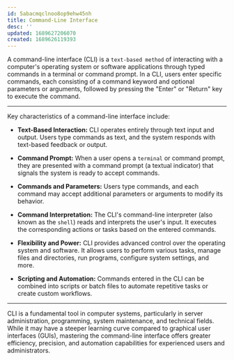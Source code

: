 ```yaml
---
id: 5abacmqclnoo8op9ehw45nh
title: Command-Line Interface
desc: ''
updated: 1689627206070
created: 1689626119393
---
```


A command-line interface (CLI) is a `text-based method` of interacting with a computer's operating system or software applications through typed commands in a terminal or command prompt. In a CLI, users enter specific commands, each consisting of a command keyword and optional parameters or arguments, followed by pressing the "Enter" or "Return" key to execute the command.

---

Key characteristics of a command-line interface include:

- **Text-Based Interaction:** CLI operates entirely through text input and output. Users type commands as text, and the system responds with text-based feedback or output.

- **Command Prompt:** When a user opens a `terminal` or command prompt, they are presented with a command prompt (a textual indicator) that signals the system is ready to accept commands.

- **Commands and Parameters:** Users type commands, and each command may accept additional parameters or arguments to modify its behavior.

- **Command Interpretation:** The CLI's command-line interpreter (also known as the `shell`) reads and interprets the user's input. It executes the corresponding actions or tasks based on the entered commands.

- **Flexibility and Power:** CLI provides advanced control over the operating system and software. It allows users to perform various tasks, manage files and directories, run programs, configure system settings, and more.

- **Scripting and Automation:** Commands entered in the CLI can be combined into scripts or batch files to automate repetitive tasks or create custom workflows.

---

CLI is a fundamental tool in computer systems, particularly in server administration, programming, system maintenance, and technical fields. While it may have a steeper learning curve compared to graphical user interfaces (GUIs), mastering the command-line interface offers greater efficiency, precision, and automation capabilities for experienced users and administrators.